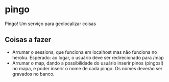 # pingo
Pingo! Um serviço para geolocalizar coisas

## Coisas a fazer

* Arrumar o sessions, que funciona em localhost mas não funciona no heroku. Esperado: ao logar, o usuário deve ser redirecionado para /map
* Arrumar o map, dando a possibilidade do usuário inserir pinos (pingos!) no mapa, e poder inserir o nome de cada pingo. Os nomes deverão ser gravados no banco.

